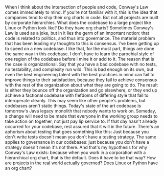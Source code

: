 When I think about the intersection of people and code, Conway's Law comes immediately to mind. If you're not familiar with it, this is the idea that companies tend to ship their org charts in code.
But not all projects are built by corporate hierarchies. What does the codebase to a large project like Linux or Python look like? Do they have org charts?
Sometimes Conway's Law is used as a joke, but in it lies the germ of an important notion: that code is related to politics, and thus into governance.
The material problem that has been leading my thoughts to this is consensus. I've been getting up to speed on a new codebase. I like that, for the most part, things are done the same way in this codebase. I don't have to learn the parochial style of one region of the codebase before I mine it or add to it.
The reason that is the case is organizational. Say that you have a bad codebase with no tests, no testability, and complexity run wild. This is bad enough on its own, but even the best engineering talent with the best practices in mind can fail to improve things to their satisfaction, because they fail to achieve consensus with the rest of the organization about what they are going to do. The result is either they bounce off the organization and go elsewhere, or they end up achieve a factional codebase with fiefdoms of differing style that fail to interoperate cleanly.
This may seem like other people's problems, but codebases aren't static things. Today's state of the art codebase is tomorrow's Java legacy monolith that nobody wants to work on. Someday, a change will need to be made that everyone in the working group needs to take action on together, not just pay lip service to. If that day hasn't already occurred for your codebase, rest assured that it will in the future.
There's an aphorism about testing that goes something like this: Just because you don't write tests doesn't mean you don't have a testing strategy. The same applies to governance in our codebases: just because you don't have a strategy doesn't mean it's not there.
And that's my hypothesis for why Conway's Law exists: because when you work in a corporation with a hierarchical org chart, that is the default. Does it have to be that way? How are projects in the real world actually governed? Does Linux or Python have an org chart?

